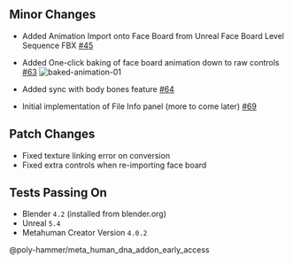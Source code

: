 ## Minor Changes
* Added Animation Import onto Face Board from Unreal Face Board Level Sequence FBX [#45](https://github.com/poly-hammer/meta-human-dna-addon/issues/45)
* Added One-click baking of face board animation down to raw controls [#63](https://github.com/poly-hammer/meta-human-dna-addon/issues/63)
![baked-animation-01](https://github.com/user-attachments/assets/19a86af9-b0d8-41c9-816b-11a5735c847a)

* Added sync with body bones feature [#64](https://github.com/poly-hammer/meta-human-dna-addon/issues/64)

* Initial implementation of File Info panel (more to come later) [#69](https://github.com/poly-hammer/meta-human-dna-addon/issues/69)

## Patch Changes
* Fixed texture linking error on conversion
* Fixed extra controls when re-importing face board

## Tests Passing On
* Blender `4.2` (installed from blender.org)
* Unreal `5.4`
* Metahuman Creator Version `4.0.2`

@poly-hammer/meta_human_dna_addon_early_access